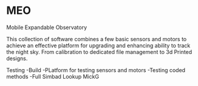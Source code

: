 # MEO
Mobile Expandable Observatory

This collection of software combines a few basic sensors and motors to achieve an effective platform for upgrading and enhancing 
ability to track the night sky.  From calibration to dedicated file management to 3d Printed designs. 

Testing -Build
-PLatform for testing sensors and motors
-Testing coded methods
-Full Simbad Lookup
MickG
